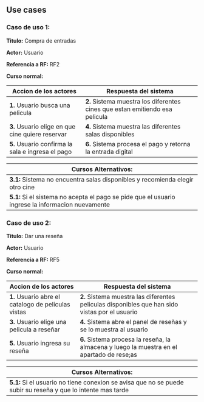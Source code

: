 ## Use cases

### Caso de uso 1:

**Titulo:** Compra de entradas

**Actor:** Usuario

**Referencia a RF:** RF2

**Curso normal:**

|         **Accion de los actores**                 |                      **Respuesta del sistema**                                                               |
| --- | --- |
| **1.** Usuario busca una pelicula                 | **2.** Sistema muestra los diferentes cines que estan emitiendo esa pelicula  |
| **3.** Usuario elige en que cine quiere reservar  | **4.** Sistema muestra las diferentes salas disponibles                       |
| **5.** Usuario confirma la sala e ingresa el pago | **6.** Sistema procesa el pago y retorna la entrada digital                   |


|  **Cursos Alternativos:**  |
| --- |
| **3.1:** Sistema no encuentra salas disponibles y recomienda elegir otro cine                                                     |
| **5.1:** Si el sistema no acepta el pago se pide que el usuario ingrese la informacion nuevamente                                 | 


### Caso de uso 2:

**Titulo:** Dar una reseña

**Actor:** Usuario

**Referencia a RF:** RF5

**Curso normal:**

|         **Accion de los actores**                 |                      **Respuesta del sistema**                                                               |
| --- | --- |
| **1.** Usuario abre el catalogo de peliculas vistas      | **2.** Sistema muestra las diferentes peliculas disponibles que han sido vistas por el usuario                                                  |
| **3.** Usuario elige una pelicula a reseñar              | **4.** Sistema abre el panel de reseñas y se lo muestra al usuario                                           |
| **5.** Usuario ingresa su reseña                         | **6.** Sistema procesa la reseña, la almacena y luego la muestra en el apartado de rese;as                   |



|  **Cursos Alternativos:**  |
| --- |                     
| **5.1:** Si el usuario no tiene conexion se avisa que no se puede subir su reseña y que lo intente mas tarde      |
